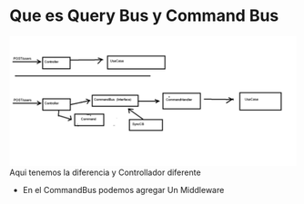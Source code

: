 # Que es Query Bus y Command Bus
![CQRS](./img/02.png)
Aqui tenemos la diferencia y Controllador diferente
- En el CommandBus podemos agregar Un Middleware